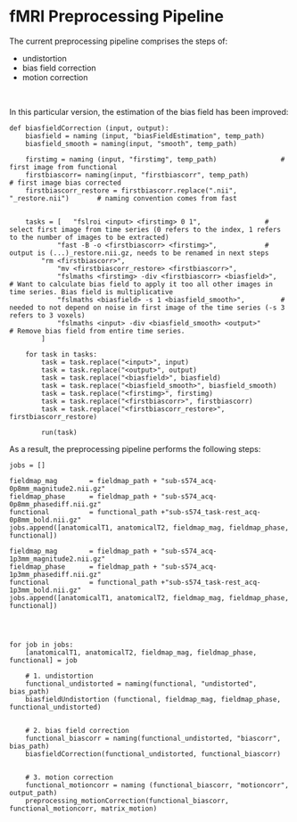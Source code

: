# fMRI Preprocessing Pipeline #

The current preprocessing pipeline comprises the steps of:

- undistortion
- bias field correction
- motion correction

<br>


In this particular version, the estimation of the bias field has been improved:

    def biasfieldCorrection (input, output):
	    biasfield = naming (input, "biasFieldEstimation", temp_path)
	    biasfield_smooth = naming(input, "smooth", temp_path)
	    
	    firstimg = naming (input, "firstimg", temp_path)				# first image from functional
	    firstbiascorr= naming(input, "firstbiascorr", temp_path)			# first image bias corrected
	    firstbiascorr_restore = firstbiascorr.replace(".nii", "_restore.nii")   	# naming convention comes from fast
	    
	    
	    tasks = [   "fslroi <input> <firstimg> 0 1",				# select first image from time series (0 refers to the index, 1 refers to the number of images to be extracted)
	    		"fast -B -o <firstbiascorr> <firstimg>",			# output is (...)_restore.nii.gz, needs to be renamed in next steps
	   		"rm <firstbiascorr>",
	    		"mv <firstbiascorr_restore> <firstbiascorr>",
	    		"fslmaths <firstimg> -div <firstbiascorr> <biasfield>", 	# Want to calculate bias field to apply it too all other images in time series. Bias field is multiplicative
	    		"fslmaths <biasfield> -s 1 <biasfield_smooth>", 		# needed to not depend on noise in first image of the time series (-s 3 refers to 3 voxels)
	    		"fslmaths <input> -div <biasfield_smooth> <output>" 		# Remove bias field from entire time series.
		    ]
      
	    for task in tasks:
	        task = task.replace("<input>", input)
	        task = task.replace("<output>", output)
	        task = task.replace("<biasfield>", biasfield)
	        task = task.replace("<biasfield_smooth>", biasfield_smooth)
	        task = task.replace("<firstimg>", firstimg)
	        task = task.replace("<firstbiascorr>", firstbiascorr)
	        task = task.replace("<firstbiascorr_restore>", firstbiascorr_restore)
	
	        run(task)
	    



As a result, the preprocessing pipeline performs the following steps:


	jobs = []
	
	fieldmap_mag        = fieldmap_path + "sub-s574_acq-0p8mm_magnitude2.nii.gz"
	fieldmap_phase      = fieldmap_path + "sub-s574_acq-0p8mm_phasediff.nii.gz"
	functional          = functional_path +"sub-s574_task-rest_acq-0p8mm_bold.nii.gz"
	jobs.append([anatomicalT1, anatomicalT2, fieldmap_mag, fieldmap_phase, functional])
	
	fieldmap_mag        = fieldmap_path + "sub-s574_acq-1p3mm_magnitude2.nii.gz"
	fieldmap_phase      = fieldmap_path + "sub-s574_acq-1p3mm_phasediff.nii.gz"
	functional          = functional_path +"sub-s574_task-rest_acq-1p3mm_bold.nii.gz"
	jobs.append([anatomicalT1, anatomicalT2, fieldmap_mag, fieldmap_phase, functional])




	for job in jobs:
	    [anatomicalT1, anatomicalT2, fieldmap_mag, fieldmap_phase, functional] = job
	
	    # 1. undistortion
	    functional_undistorted = naming(functional, "undistorted", bias_path)
	    biasfieldUndistortion (functional, fieldmap_mag, fieldmap_phase, functional_undistorted)
	
	
	    # 2. bias field correction
	    functional_biascorr = naming(functional_undistorted, "biascorr", bias_path)
	    biasfieldCorrection(functional_undistorted, functional_biascorr)
	
	
	    # 3. motion correction
	    functional_motioncorr = naming (functional_biascorr, "motioncorr", output_path)
	    preprocessing_motionCorrection(functional_biascorr, functional_motioncorr, matrix_motion)
    
